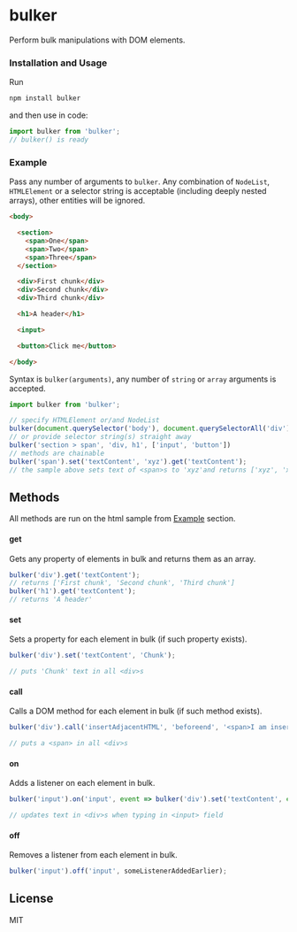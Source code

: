 # bulker

Perform bulk manipulations with DOM elements.

### Installation and Usage
Run
```sh
npm install bulker
```
and then use in code:
```javascript
import bulker from 'bulker';
// bulker() is ready
```

### Example
Pass any number of arguments to `bulker`. Any combination of `NodeList`, `HTMLElement` or a selector string is acceptable (including deeply nested arrays), other entities will be ignored.
```html
<body>

  <section>
    <span>One</span>
    <span>Two</span>
    <span>Three</span>
  </section>

  <div>First chunk</div>
  <div>Second chunk</div>
  <div>Third chunk</div>

  <h1>A header</h1>

  <input>

  <button>Click me</button>

</body>
```
Syntax is `bulker(arguments)`, any number of `string` or `array` arguments is accepted.
```javascript
import bulker from 'bulker';

// specify HTMLElement or/and NodeList
bulker(document.querySelector('body'), document.querySelectorAll('div'), [document.querySelectorAll('span')])
// or provide selector string(s) straight away
bulker('section > span', 'div, h1', ['input', 'button'])
// methods are chainable
bulker('span').set('textContent', 'xyz').get('textContent');
// the sample above sets text of <span>s to 'xyz'and returns ['xyz', 'xyz', 'xyz'] as result
```

## Methods
All methods are run on the html sample from [Example](#example) section.

#### get
Gets any property of elements in bulk and returns them as an array.
```javascript
bulker('div').get('textContent');
// returns ['First chunk', 'Second chunk', 'Third chunk']
bulker('h1').get('textContent');
// returns 'A header'
```

#### set
Sets a property for each element in bulk (if such property exists).
```javascript
bulker('div').set('textContent', 'Chunk');

// puts 'Chunk' text in all <div>s
```

#### call
Calls a DOM method for each element in bulk (if such method exists).
```javascript
bulker('div').call('insertAdjacentHTML', 'beforeend', '<span>I am inserted into each of three divs.</span>');

// puts a <span> in all <div>s
```

#### on
Adds a listener on each element in bulk.
```javascript
bulker('input').on('input', event => bulker('div').set('textContent', event.target.value));

// updates text in <div>s when typing in <input> field
```

#### off
Removes a listener from each element in bulk.
```javascript
bulker('input').off('input', someListenerAddedEarlier);
```

## License
MIT
